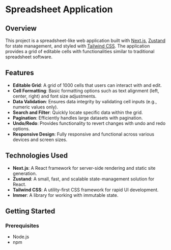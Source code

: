 # Spreadsheet Application

## Overview

This project is a spreadsheet-like web application built with [Next.js](https://nextjs.org/), [Zustand](https://github.com/pmndrs/zustand) for state management, and styled with [Tailwind CSS](https://tailwindcss.com/). The application provides a grid of editable cells with functionalities similar to traditional spreadsheet software. 

## Features

- **Editable Grid**: A grid of 1000 cells that users can interact with and edit.
- **Cell Formatting**: Basic formatting options such as text alignment (left, center, right) and font size adjustments.
- **Data Validation**: Ensures data integrity by validating cell inputs (e.g., numeric values only).
- **Search and Filter**: Quickly locate specific data within the grid.
- **Pagination**: Efficiently handles large datasets with pagination.
- **Undo/Redo**: Provides functionality to revert changes with undo and redo options.
- **Responsive Design**: Fully responsive and functional across various devices and screen sizes.

## Technologies Used

- **Next.js**: A React framework for server-side rendering and static site generation.
- **Zustand**: A small, fast, and scalable state-management solution for React.
- **Tailwind CSS**: A utility-first CSS framework for rapid UI development.
- **Immer**: A library for working with immutable state.

## Getting Started

### Prerequisites

- Node.js 
- npm


  




